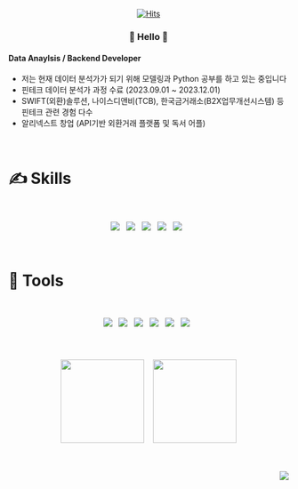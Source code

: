 <div align=center>
 
[![Hits](https://hits.seeyoufarm.com/api/count/incr/badge.svg?url=https%3A%2F%2Fgithub.com%2Fgjbae1212%2Fhit-counter&count_bg=%23FB9E00&title_bg=%23555555&icon=&icon_color=%23E7E7E7&title=hits&edge_flat=false)](https://hits.seeyoufarm.com)
</div>
<h3 align="center"> 🥰 Hello 🥰 </h3>

#### Data Anaylsis / Backend Developer

- 저는 현재 데이터 분석가가 되기 위해 모델링과 Python 공부를 하고 있는 중입니다
- 핀테크 데이터 분석가 과정 수료 (2023.09.01 ~ 2023.12.01)
- SWIFT(외환)솔루션, 나이스디앤비(TCB), 한국금거래소(B2X업무개선시스템) 등 핀테크 관련 경험 다수
- 알리넥스트 창업 (API기반 외환거래 플랫폼 및 독서 어플)

<br>

# ✍ Skills 
<br>
<p align="center"> 
 <img src="https://img.shields.io/badge/Python-3776AB?style=for-the-badge&logo=python&logoColor=white&style=flat"/> &nbsp 
 <img src="https://img.shields.io/badge/Java-ED8B00?style=for-the-badge&logo=openjdk&logoColor=white&style=flat"/> &nbsp 
 <img src="https://img.shields.io/badge/Oracle-F80000?style=for-the-badge&logo=oracle&logoColor=black&style=flat"/> &nbsp 
 <img src="https://img.shields.io/badge/MySQL-005C84?style=for-the-badge&logo=mysql&logoColor=white&style=flat"/> &nbsp 
 <img src="https://img.shields.io/badge/Linux-FCC624?style=for-the-badge&logo=linux&logoColor=black&style=flat"/> &nbsp 
</p>

<br>

# 🔎 Tools
<br>
<p align="center"> 
 <img src="https://img.shields.io/badge/Git-FF7139?style=for-the-badge&logo=git&logoColor=whitek&style=flat"/> &nbsp
 <img src="https://img.shields.io/badge/Jira-0052CC?style=for-the-badge&logo=Jira&logoColor=white&style=flat"/> &nbsp
 <img src="https://img.shields.io/badge/Bitbucket-0747a6?style=for-the-badge&logo=bitbucket&logoColor=white&style=flat"/> &nbsp
 <img src="https://img.shields.io/badge/Springboot-6DB33F?style=for-the-badge&logo=spring&logoColor=white&style=flat"/> &nbsp
 <img src="https://img.shields.io/badge/Eclipse-2C2255?style=for-the-badge&logo=eclipse&logoColor=white&style=flat"/> &nbsp
 <img src ="https://img.shields.io/badge/IntelliJ_IDEA-000000.svg?style=for-the-badge&logo=intellij-idea&logoColor=white&style=flat"/> &nbsp
</p>

#
<br>
<div align=center>
<img height=150 src="https://github-readme-stats.vercel.app/api/top-langs/?username=yumioh&hide_progress=true&theme=slateorange"/> &nbsp;&nbsp;
<img height=150 src="https://streak-stats.demolab.com?user=yumoh&theme=gruvbox&date_format=%5BY%20%5DM%20j&mode=weekly&exclude_days=Sun%2CSat"/> 
</div>
<br>
<br>

<p align="right">
<img src="https://img.shields.io/badge/Made%20for-VSCode-1f425f.svg"/>
</p>
